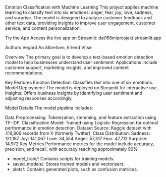 Emotion Classification with Machine Learning
This project applies machine learning to classify text into six emotions: anger, fear, joy, love, sadness, and surprise. The model is designed to analyze customer feedback and other text data, providing insights to improve user engagement, customer service, and content personalization.

Try the App
Access the live app on Streamlit: dat158mlprosjekt.streamlit.app

Authors
Vegard Aa Albretsen, Erlend Vitsø

Overview
The primary goal is to develop a text-based emotion detection model to help businesses understand user sentiment. Applications include customer support, marketing insights, and improved content recommendations.

Key Features
Emotion Detection: Classifies text into one of six emotions.
Model Deployment: The model is deployed on Streamlit for interactive use.
Insights: Offers business insights by identifying user sentiment and adjusting responses accordingly.

Model Details
The model pipeline includes:

Data Preprocessing: Tokenization, stemming, and feature extraction using TF-IDF.
Classification Model: Trained using Logistic Regression for optimal performance in emotion detection.
Dataset
Source: Kaggle dataset with 416,809 records from X (formerly Twitter).
Class Distribution:
Sadness: 121,187
Joy: 141,067
Love: 34,554
Anger: 57,317
Fear: 47,712
Surprise: 14,972
Key Metrics
Performance metrics for the model include accuracy, precision, and recall, with accuracy reaching approximately 90%

- model_train/: Contains scripts for training models.
- saved_models/: Stores trained models and vectorizers.
- plots/: Contains generated plots, such as confusion matrices.
